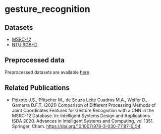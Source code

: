 # gesture_recognition

## Datasets
- [MSRC-12](https://www.microsoft.com/en-us/download/details.aspx?id=52283)
- [NTU RGB+D](https://rose1.ntu.edu.sg/dataset/actionRecognition/)

## Preprocessed data
Preprocessed datasets are available [here](https://drive.google.com/drive/folders/1x1lVSG6wP6jX_aKOaoxmzN1r79rDmBCJ?usp=sharing)

## Related Publications
- Peixoto J.S., Pfitscher M., de Souza Leite Cuadros M.A., Welfer D., Gamarra D.F.T. (2021) Comparison of Different Processing Methods of Joint Coordinates Features for Gesture Recognition with a CNN in the MSRC-12 Database. In: Intelligent Systems Design and Applications. ISDA 2020. Advances in Intelligent Systems and Computing, vol 1351. Springer, Cham. https://doi.org/10.1007/978-3-030-71187-0_54
